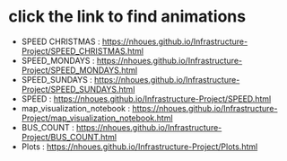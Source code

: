 
# click the link to find animations 
* SPEED CHRISTMAS  :  https://nhoues.github.io/Infrastructure-Project/SPEED_CHRISTMAS.html
* SPEED_MONDAYS :  https://nhoues.github.io/Infrastructure-Project/SPEED_MONDAYS.html
* SPEED_SUNDAYS :  https://nhoues.github.io/Infrastructure-Project/SPEED_SUNDAYS.html
* SPEED :  https://nhoues.github.io/Infrastructure-Project/SPEED.html
* map_visualization_notebook :  https://nhoues.github.io/Infrastructure-Project/map_visualization_notebook.html
* BUS_COUNT :  https://nhoues.github.io/Infrastructure-Project/BUS_COUNT.html
* Plots :  https://nhoues.github.io/Infrastructure-Project/Plots.html


